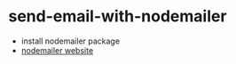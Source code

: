 # send-email-with-nodemailer

- install nodemailer package 
- [nodemailer website](https://nodemailer.com/about/)
